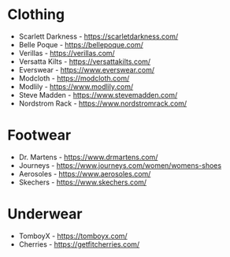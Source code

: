 # Clothing

- Scarlett Darkness - https://scarletdarkness.com/
- Belle Poque - https://bellepoque.com/
- Verillas - https://verillas.com/
- Versatta Kilts - https://versattakilts.com/
- Everswear - https://www.everswear.com/
- Modcloth - https://modcloth.com/
- Modlily - https://www.modlily.com/
- Steve Madden - https://www.stevemadden.com/
- Nordstrom Rack - https://www.nordstromrack.com/

# Footwear

- Dr. Martens - https://www.drmartens.com/
- Journeys - https://www.journeys.com/women/womens-shoes
- Aerosoles - https://www.aerosoles.com/
- Skechers - https://www.skechers.com/

# Underwear

- TomboyX - https://tomboyx.com/
- Cherries - https://getfitcherries.com/
